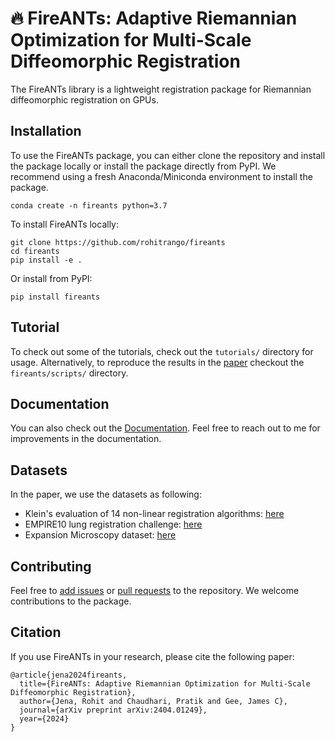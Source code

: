 # :fire: FireANTs: Adaptive Riemannian Optimization for Multi-Scale Diffeomorphic Registration

The FireANTs library is a lightweight registration package for Riemannian diffeomorphic registration on GPUs.

## Installation 
To use the FireANTs package, you can either clone the repository and install the package locally or install the package directly from PyPI.
We recommend using a fresh Anaconda/Miniconda environment to install the package.
```
conda create -n fireants python=3.7
```

To install FireANTs locally:
```
git clone https://github.com/rohitrango/fireants
cd fireants
pip install -e .
```

Or install from PyPI:
```
pip install fireants
```

## Tutorial
To check out some of the tutorials, check out the `tutorials/` directory for usage.
Alternatively, to reproduce the results in the [paper](https://arxiv.org/abs/2404.01249) checkout the `fireants/scripts/` directory.

## Documentation
You can also check out the [Documentation](https://fireants.readthedocs.io/en/latest/). Feel free to reach out to me for improvements in the documentation.

## Datasets
In the paper, we use the datasets as following: 
* Klein's evaluation of 14 non-linear registration algorithms: [here](https://www.synapse.org/#!Synapse:syn3251018)
* EMPIRE10 lung registration challenge: [here](https://empire10.grand-challenge.org/)
* Expansion Microscopy dataset: [here](https://rnr-exm.grand-challenge.org/)


## Contributing
Feel free to [add issues](https://github.com/rohitrango/fireants/issues/new) or [pull requests](https://github.com/rohitrango/fireants/compare) to the repository. We welcome contributions to the package.

## Citation

If you use FireANTs in your research, please cite the following paper:

```
@article{jena2024fireants,
  title={FireANTs: Adaptive Riemannian Optimization for Multi-Scale Diffeomorphic Registration},
  author={Jena, Rohit and Chaudhari, Pratik and Gee, James C},
  journal={arXiv preprint arXiv:2404.01249},
  year={2024}
}
```
